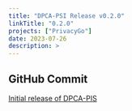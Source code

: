 ```yaml
---
title: "DPCA-PSI Release v0.2.0"
linkTitle: "0.2.0"
projects: ["PrivacyGo"]
date: 2023-07-26
description: >
---
```


## GitHub Commit

[Initial release of DPCA-PIS](https://github.com/tiktok-privacy-innovation/PrivacyGo/commit/475f57f2e6dc24cee78e35da8d5aaf68f7a4ded2)
